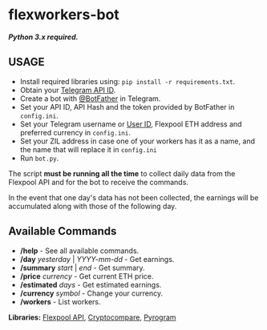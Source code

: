 # flexworkers-bot

**_Python 3.x required._**

## USAGE

- Install required libraries using: `pip install -r requirements.txt`.
- Obtain your [Telegram API ID](https://core.telegram.org/api/obtaining_api_id).
- Create a bot with [@BotFather](https://t.me/botfather) in Telegram.
- Set your API ID, API Hash and the token provided by BotFather in `config.ini`.
- Set your Telegram username or [User ID](https://t.me/getmyid_bot), Flexpool ETH address and preferred currency in `config.ini`.
- Set your ZIL address in case one of your workers has it as a name, and the name that will replace it in `config.ini`
- Run `bot.py`.

The script **must be running all the time** to collect daily data from the Flexpool API and for the bot to receive the commands.

In the event that one day's data has not been collected, the earnings will be accumulated along with those of the following day.

## Available Commands

- **/help**  - See all available commands.
- **/day** _yesterday_ | _YYYY-mm-dd_ - Get earnings.
- **/summary** _start_ | _end_ - Get summary.
- **/price** _currency_ - Get current ETH price.
- **/estimated** _days_ - Get estimated earnings.
- **/currency** _symbol_ - Change your currency.
- **/workers** - List workers.

**Libraries:** [Flexpool API](https://github.com/flexpool/py-flexpoolapi), [Cryptocompare](https://pypi.org/project/cryptocompare), [Pyrogram](https://github.com/pyrogram/pyrogram)
